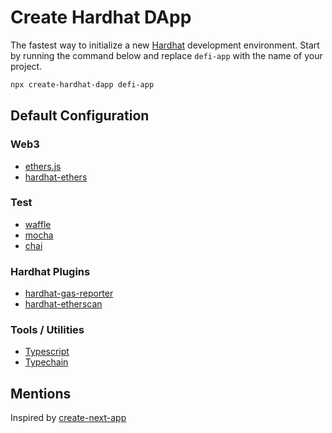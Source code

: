 # Create Hardhat DApp

The fastest way to initialize a new [Hardhat](https://hardhat.org) development environment. Start by running the command below and replace `defi-app` with the name of your project.

```bash
npx create-hardhat-dapp defi-app
```

## Default Configuration

### Web3

- [ethers.js](https://hardhat.org)
- [hardhat-ethers](https://hardhat.org/plugins/nomiclabs-hardhat-ethers.html)

### Test

- [waffle](https://hardhat.org/guides/waffle-testing.html)
- [mocha](https://mochajs.org)
- [chai](https://www.chaijs.com)

### Hardhat Plugins

- [hardhat-gas-reporter](https://hardhat.org/plugins/hardhat-gas-reporter.html)
- [hardhat-etherscan](https://hardhat.org/plugins/nomiclabs-hardhat-etherscan.html)

### Tools / Utilities

- [Typescript](https://www.typescriptlang.org)
- [Typechain](https://github.com/ethereum-ts/TypeChain)

## Mentions

Inspired by [create-next-app](https://github.com/vercel/next.js/tree/canary/packages/create-next-app)
